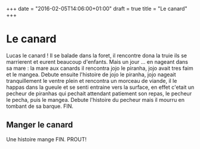 +++
date = "2016-02-05T14:06:00+01:00"
draft = true
title = "Le canard"
+++

# Le canard

Lucas le canard !
Il se balade dans la foret, il rencontre dona la truie ils se marrierent et eurent beaucoup d'enfants.
Mais un jour ... en nageant dans sa mare : la mare aux canards il rencontra jojo le piranha, jojo avait tres faim et le mangea.
Debute ensuite l'histoire de jojo le piranha, jojo nageait tranquillement le ventre plein et rencontra un morceau de viande, il le happas dans la gueule et se senti entraine vers la surface, en effet c'etait un pecheur de piranhas qui pechait attendant patiement son repas, le pecheur le pecha, puis le mangea.
Debute l'histoire du pecheur
mais il mourru en tombant de sa barque.
FIN.

## Manger le canard

Une histoire mange
FIN.
PROUT!
